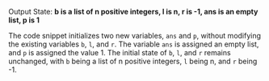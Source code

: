 Output State: **b is a list of n positive integers, l is n, r is -1, ans is an empty list, p is 1**

The code snippet initializes two new variables, `ans` and `p`, without modifying the existing variables `b`, `l`, and `r`. The variable `ans` is assigned an empty list, and `p` is assigned the value 1. The initial state of `b`, `l`, and `r` remains unchanged, with `b` being a list of n positive integers, `l` being n, and `r` being -1.